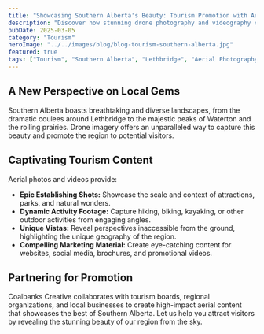 ```yaml
---
title: "Showcasing Southern Alberta's Beauty: Tourism Promotion with Aerial Imagery"
description: "Discover how stunning drone photography and videography can capture the unique landscapes of Southern Alberta for tourism marketing."
pubDate: 2025-03-05
category: "Tourism"
heroImage: "../../images/blog/blog-tourism-southern-alberta.jpg"
featured: true
tags: ["Tourism", "Southern Alberta", "Lethbridge", "Aerial Photography", "Landscape", "Marketing"]
---
```


## A New Perspective on Local Gems

Southern Alberta boasts breathtaking and diverse landscapes, from the dramatic coulees around Lethbridge to the majestic peaks of Waterton and the rolling prairies. Drone imagery offers an unparalleled way to capture this beauty and promote the region to potential visitors.

## Captivating Tourism Content

Aerial photos and videos provide:
*   **Epic Establishing Shots:** Showcase the scale and context of attractions, parks, and natural wonders.
*   **Dynamic Activity Footage:** Capture hiking, biking, kayaking, or other outdoor activities from engaging angles.
*   **Unique Vistas:** Reveal perspectives inaccessible from the ground, highlighting the unique geography of the region.
*   **Compelling Marketing Material:** Create eye-catching content for websites, social media, brochures, and promotional videos.

## Partnering for Promotion

Coalbanks Creative collaborates with tourism boards, regional organizations, and local businesses to create high-impact aerial content that showcases the best of Southern Alberta. Let us help you attract visitors by revealing the stunning beauty of our region from the sky.
